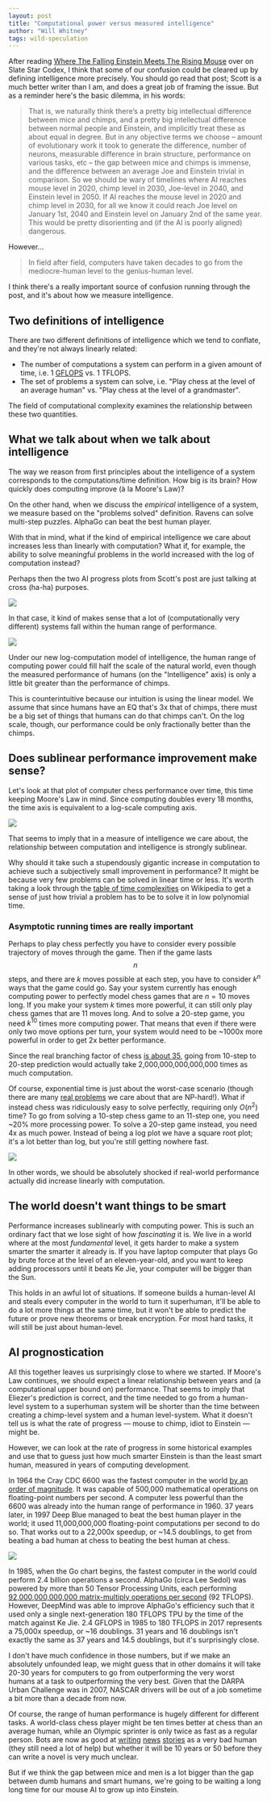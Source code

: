 ```yaml
---
layout: post
title: "Computational power versus measured intelligence"
author: "Will Whitney"
tags: wild-speculation
---
```


After reading [Where The Falling Einstein Meets The Rising Mouse](http://slatestarcodex.com/2017/08/02/where-the-falling-einstein-meets-the-rising-mouse/) over on Slate Star Codex, I think that some of our confusion could be cleared up by defining intelligence more precisely. You should go read that post; Scott is a much better writer than I am, and does a great job of framing the issue. But as a reminder here's the basic dilemma, in his words:

> That is, we naturally think there’s a pretty big intellectual difference between mice and chimps, and a pretty big intellectual difference between normal people and Einstein, and implicitly treat these as about equal in degree. But in any objective terms we choose – amount of evolutionary work it took to generate the difference, number of neurons, measurable difference in brain structure, performance on various tasks, etc – the gap between mice and chimps is immense, and the difference between an average Joe and Einstein trivial in comparison. So we should be wary of timelines where AI reaches mouse level in 2020, chimp level in 2030, Joe-level in 2040, and Einstein level in 2050. If AI reaches the mouse level in 2020 and chimp level in 2030, for all we know it could reach Joe level on January 1st, 2040 and Einstein level on January 2nd of the same year. This would be pretty disorienting and (if the AI is poorly aligned) dangerous.  

However...

> In field after field, computers have taken decades to go from the mediocre-human level to the genius-human level.  

I think there's a really important source of confusion running through the post, and it's about how we measure intelligence.


## Two definitions of intelligence
There are two different definitions of intelligence which we tend to conflate, and they're not always linearly related:

* The number of computations a system can perform in a given amount of time, i.e. 1 [GFLOPS](https://en.wikipedia.org/wiki/FLOPS) vs. 1 TFLOPS.
* The set of problems a system can solve, i.e. "Play chess at the level of an average human" vs. "Play chess at the level of a grandmaster".

The field of computational complexity examines the relationship between these two quantities.


## What we talk about when we talk about intelligence
The way we reason from first principles about the intelligence of a system corresponds to the computations/time definition. How big is its brain? How quickly does computing improve (à la Moore's Law)?

On the other hand, when we discuss the _empirical_ intelligence of a system, we measure based on the "problems solved" definition. Ravens can solve multi-step puzzles. AlphaGo can beat the best human player.

With that in mind, what if the kind of empirical intelligence we care about increases less than linearly with computation? What if, for example, the ability to solve meaningful problems in the world increased with the log of computation instead?

Perhaps then the two AI progress plots from Scott's post are just talking at cross (ha-ha) purposes.

![](/assets/img/intelligence-and-computation/Slice.png)

In that case, it kind of makes sense that a lot of (computationally very different) systems fall within the human range of performance.

![](/assets/img/intelligence-and-computation/IMG_B23345B4CEC7-1.jpeg)

Under our new log-computation model of intelligence, the human range of computing power could fill half the scale of the natural world, even though the measured performance of humans (on the "Intelligence" axis) is only a little bit greater than the performance of chimps.

This is counterintuitive because our intuition is using the linear model. We assume that since humans have an EQ that's 3x that of chimps, there must be a big set of things that humans can do that chimps can't. On the log scale, though, our performance could be only fractionally better than the chimps.


## Does sublinear performance improvement make sense?
Let's look at that plot of computer chess performance over time, this time keeping Moore's Law in mind. Since computing doubles every 18 months, the time axis is equivalent to a log-scale computing axis.

![](/assets/img/intelligence-and-computation/ED85647E-99CE-4F64-9C5A-416F79262CD7.png)

That seems to imply that in a measure of intelligence we care about, the relationship between computation and intelligence is strongly sublinear.

Why should it take such a stupendously gigantic increase in computation to achieve such a subjectively small improvement in performance? It might be because very few problems can be solved in linear time or less. It's worth taking a look through the [table of time complexities](https://en.wikipedia.org/wiki/Time_complexity#Table_of_common_time_complexities) on Wikipedia to get a sense of just how trivial a problem has to be to solve it in low polynomial time.


### Asymptotic running times are really important

Perhaps to play chess perfectly you have to consider every possible trajectory of moves through the game. Then if the game lasts $$n$$ steps, and there are $k$ moves possible at each step, you have to consider $k^n$ ways that the game could go. Say your system currently has enough computing power to perfectly model chess games that are $n=10$ moves long. If you make your system $k$ times more powerful, it can still only play chess games that are 11 moves long. And to solve a 20-step game, you need $k^{10}$ times more computing power. That means that even if there were only two move options per turn, your system would need to be ~1000x more powerful in order to get 2x better performance.

Since the real branching factor of chess [is about 35](https://en.wikipedia.org/wiki/Branching_factor), going from 10-step to 20-step prediction would actually take 2,000,000,000,000,000 times as much computation.

Of course, exponential time is just about the worst-case scenario (though there are many [real problems](https://en.m.wikipedia.org/wiki/Travelling_salesman_problem) we care about that are NP-hard!). What if instead chess was ridiculously easy to solve perfectly, requiring only $O(n^2)$ time? To go from solving a 10-step chess game to an 11-step one, you need ~20% more processing power. To solve a 20-step game instead, you need 4x as much power. Instead of being a log plot we have a square root plot; it's a lot better than log, but you're still getting nowhere fast.

![](/assets/img/intelligence-and-computation/bokeh_plot%20(18).png)

In other words, we should be absolutely shocked if real-world performance actually did increase linearly with computation.


## The world doesn't want things to be smart
Performance increases sublinearly with computing power. This is such an ordinary fact that we lose sight of how _fascinating_ it is. We live in a world where at the most _fundamental_ level, it gets harder to make a system smarter the smarter it already is. If you have laptop computer that plays Go by brute force at the level of an eleven-year-old, and you want to keep adding processors until it beats Ke Jie, your computer will be bigger than the Sun.

This holds in an awful lot of situations. If someone builds a human-level AI and steals every computer in the world to turn it superhuman, it'll be able to do a lot more things at the same time, but it won't be able to predict the future or prove new theorems or break encryption. For most hard tasks, it will still be just about human-level.


## AI prognostication
All this together leaves us surprisingly close to where we started. If Moore's Law continues, we should expect a linear relationship between years and (a computational upper bound on) performance. That seems to imply that Eliezer's prediction is correct, and the time needed to go from a human-level system to a superhuman system will be shorter than the time between creating a chimp-level system and a human level-system. What it doesn't tell us is what the rate of progress — mouse to chimp, idiot to Einstein — might be.

However, we can look at the rate of progress in some historical examples and use that to guess just how much smarter Einstein is than the least smart human, measured in years of computing development.

In 1964 the Cray CDC 6600 was the fastest computer in the world [by an order of magnitude](https://en.wikipedia.org/wiki/History_of_supercomputing#Beginnings:_1950s_and_1960s). It was capable of 500,000 mathematical operations on floating-point numbers per second. A computer less powerful than the 6600 was already into the human range of performance in 1960. 37 years later, in 1997 Deep Blue managed to beat the best human player in the world; it used 11,000,000,000 floating-point computations per second to do so. That works out to a 22,000x speedup, or ~14.5 doublings, to get from beating a bad human at chess to beating the best human at chess.

![](/assets/img/intelligence-and-computation/BE98C14C-F425-4A8A-B2BD-998276E8197C.png)

In 1985, when the Go chart begins, the fastest computer in the world could perform 2.4 billion operations a second. AlphaGo (circa Lee Sedol) was powered by more than 50 Tensor Processing Units, each performing [92,000,000,000,000 matrix-multiply operations per second](https://cloud.google.com/blog/big-data/2017/05/an-in-depth-look-at-googles-first-tensor-processing-unit-tpu) (92 TFLOPS). However, DeepMind was able to improve AlphaGo's efficiency such that it used only a single next-generation 180 TFLOPS TPU by the time of the match against Ke Jie. 2.4 GFLOPS in 1985 to 180 TFLOPS in 2017 represents a 75,000x speedup, or ~16 doublings. 31 years and 16 doublings isn't exactly the same as 37 years and 14.5 doublings, but it's surprisingly close.

I don't have much confidence in those numbers, but if we make an absolutely unfounded leap, we might guess that in other domains it will take 20-30 years for computers to go from outperforming the very worst humans at a task to outperforming the very best. Given that the DARPA Urban Challenge was in 2007, NASCAR drivers will be out of a job sometime a bit more than a decade from now.

Of course, the range of human performance is hugely different for different tasks. A world-class chess player might be ten times better at chess than an average human, while an Olympic sprinter is only twice as fast as a regular person. Bots are now as good at [writing](https://www.wired.com/2017/02/robots-wrote-this-story/) [news](https://www.recode.net/2017/7/7/15937436/google-news-media-robots-automate-writing-local-news-stories) [stories](https://www.theguardian.com/media/2016/apr/03/artificla-intelligence-robot-reporter-pulitzer-prize) as a very bad human (they still need a lot of help) but whether it will be 10 years or 50 before they can write a novel is very much unclear.

But if we think the gap between mice and men is a lot bigger than the gap between dumb humans and smart humans, we're going to be waiting a long long time for our mouse AI to grow up into Einstein.

<!-- ---








It's interesting how much time has passed between these different "human-level" milestones. Even two games as structurally similar as chess and Go required entirely different orders of magnitude of computing to solve, not to mention decades of research. To me this reinforces the point that humans are not general-purpose computers; if we were, the amount of computing needed to beat a Ke Jie in Go would be the same needed to beat Garry Kasparov in chess. This should influence the way people predict AI.











This reality gets obscured by the fact that the Moore's Law improvement of computing is exponential. If Einstein is twice as computationally powerful as the village idiot, who is in turn twice as powerful as the chimp, it would still only take 18 months to go from chimp to idiot and from idiot to Einstein.

In this context those plots of computer chess performance make more sense:


If we live in a world where intelligence





![](intelligence-and-computation/image.png)

In that case, if we look at just the "computation" axis,


![](intelligence-and-computation/2A2737FE-5451-449C-9315-FA4B9B211180.png)




![](intelligence-and-computation/FullSizeRender.jpg)


One source of uncertainty is that we've never created a system that was as good at a mouse, so we don't really have a clue what progress looks like. All the things we think of as intelligent are tasks like playing chess, which, to quote Scott again, "Mice can’t play chess (citation needed)." As far as things that mice actually do — like navigate a changing environment, pick things up, and raise children — our systems aren't even close.

From Scott's post:

> Stephen Hsu calculates that a certain kind of genetic engineering, carried to its logical conclusion, could create humans “a hundred standard deviations above average” in intelligence, ie IQ 1000 or so. This sounds absurd on the face of it, like a nutritional supplement so good at helping you grow big and strong that you ended up five light years tall, with a grip strength that could crush whole star systems. But if we assume he’s just straightforwardly right, and that Nature did something of about this level to chimps – then there might be enough space for the intra-human variation to be as big as the mouse-chimp-Joe variation.  

Given a log-scale relationship between the kind of intelligence where we're five light years tall and the kind of intelligence where a [baby chimp is about as smart as a human baby](http://www.smithsonianmag.com/smart-news/guy-simultaneously-raised-chimp-and-baby-exactly-same-way-see-what-would-happen-180952171/)



* Go getting superhuman in 20 years isn't a strong case; it also used 1000x power


With that in mind, what if the relationship between what we think of when we say " and what we think of as

relationship between what we think of as "improvement in AI", be that models or computing power, and what we think of as "ability of AI"


If the size of problems a system can solve was always proportional to how much computing power it has, this distinction wouldn't make any difference. A chimp being twice as smart as a mouse would always mean the same thing as a person being twice as smart as a chimp: twice as big a brain, twice as good at playing chess. But if it's not



Part of the problem is that we've never created a system that was as intelligent at a mouse, so we don't really have a clue what our progress looks like. As far as things that mice actually do — like navigate a changing environment, pick things up, and raise children — machines aren't even close to mouse-level. Since mice can't play chess, to say that a computer is human-level at chess rather than mouse-level is kind of tautological.

we don't get to include the leap from mouse to human in our estimate of the rate of chess progress.

All we really know is that it took almost forty years to go from a system that can play chess at all to a system that can beat every human at chess. -->
